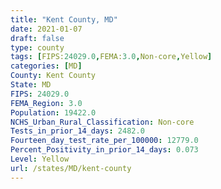 ```yaml
---
title: "Kent County, MD"
date: 2021-01-07
draft: false
type: county
tags: [FIPS:24029.0,FEMA:3.0,Non-core,Yellow]
categories: [MD]
County: Kent County
State: MD
FIPS: 24029.0
FEMA_Region: 3.0
Population: 19422.0
NCHS_Urban_Rural_Classification: Non-core
Tests_in_prior_14_days: 2482.0
Fourteen_day_test_rate_per_100000: 12779.0
Percent_Positivity_in_prior_14_days: 0.073
Level: Yellow
url: /states/MD/kent-county
---
```



